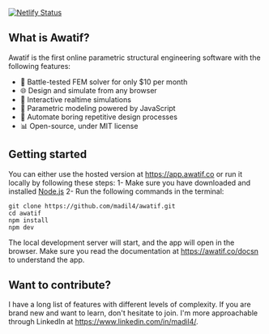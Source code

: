 [![Netlify Status](https://api.netlify.com/api/v1/badges/bbd7a065-cc1a-4f34-b0b7-cd45a48cb76a/deploy-status)](https://app.netlify.com/sites/awatif-app/deploys)

## What is Awatif?
Awatif is the first online parametric structural engineering software with the following features:
- 🚀 Battle-tested FEM solver for only $10 per month
- 🌐 Design and simulate from any browser
- 🏓 Interactive realtime simulations
- 🧱 Parametric modeling powered by JavaScript
- 🔧 Automate boring repetitive design processes
- 📊 Open-source, under MIT license

## Getting started
You can either use the hosted version at https://app.awatif.co or run it locally by following these steps:
1- Make sure you have downloaded and installed [Node.js](https://nodejs.org/en)
2- Run the following commands in the terminal:
```terminal
git clone https://github.com/madil4/awatif.git
cd awatif
npm install
npm dev
```
The local development server will start, and the app will open in the browser. Make sure you read the documentation at https://awatif.co/docsn to understand the app.

## Want to contribute?
I have a long list of features with different levels of complexity. If you are brand new and want to learn, don't hesitate to join. I'm more approachable through LinkedIn at https://www.linkedin.com/in/madil4/.
